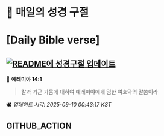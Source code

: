 # 🙏 매일의 성경 구절
# [Daily Bible verse]
## [![README에 성경구절 업데이트](https://github.com/DONGSUKA/first_test/actions/workflows/update-readme-bible.yml/badge.svg)](https://github.com/DONGSUKA/first_test/actions/workflows/update-readme-bible.yml)
<!-- START_BIBLE_VERSE -->
📖 **예레미야 14:1**
> 칼과 기근 가뭄에 대하여 예레미야에게 임한 여호와의 말씀이라

🕊️ _업데이트 시각: 2025-09-10 00:43:17 KST_
  <!-- END_BIBLE_VERSE -->
## GITHUB_ACTION
